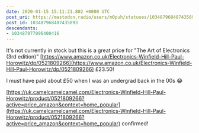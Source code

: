 ```yaml
---
date: 2020-01-15 15:11:21.802 +0000 UTC
post_uri: https://mastodon.radio/users/m0puh/statuses/103487968487435893
post_id: 103487968487435893
descendants:
- 103487977096400416
---
```

It's not currently in stock but this is a great price for "The Art of Electronics (3rd edition)" [https://www.amazon.co.uk/Electronics-Winfield-Hill-Paul-Horowitz/dp/0521809266](https://www.amazon.co.uk/Electronics-Winfield-Hill-Paul-Horowitz/dp/0521809266) £23.50!

I must have paid about £50 when I was an undergrad back in the 00s 😂


[https://uk.camelcamelcamel.com/Electronics-Winfield-Hill-Paul-Horowitz/product/0521809266?active=price_amazon&context=home_popular](https://uk.camelcamelcamel.com/Electronics-Winfield-Hill-Paul-Horowitz/product/0521809266?active=price_amazon&context=home_popular) confirmed!

